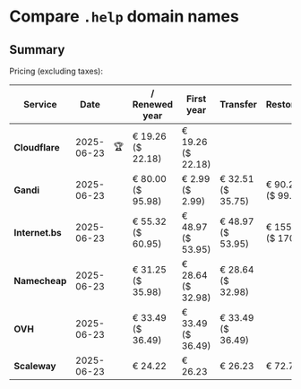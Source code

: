 # Compare `.help` domain names

## Summary

Pricing (excluding taxes):

| Service | Date |  | / Renewed year | First year | Transfer | Restoration |
|--|--|--|--|--|--|--|
| **Cloudflare** | 2025-06-23 | 🏆 | € 19.26<br>($ 22.18) | € 19.26<br>($ 22.18) |  |  |
| **Gandi** | 2025-06-23 |  | € 80.00<br>($ 95.98) | € 2.99<br>($ 2.99) | € 32.51<br>($ 35.75) | € 90.22<br>($ 99.25) |
| **Internet.bs** | 2025-06-23 |  | € 55.32<br>($ 60.95) | € 48.97<br>($ 53.95) | € 48.97<br>($ 53.95) | € 155.17<br>($ 170.95) |
| **Namecheap** | 2025-06-23 |  | € 31.25<br>($ 35.98) | € 28.64<br>($ 32.98) | € 28.64<br>($ 32.98) |  |
| **OVH** | 2025-06-23 |  | € 33.49<br>($ 36.49) | € 33.49<br>($ 36.49) | € 33.49<br>($ 36.49) |  |
| **Scaleway** | 2025-06-23 |  | € 24.22 | € 26.23 | € 26.23 | € 72.76 |
